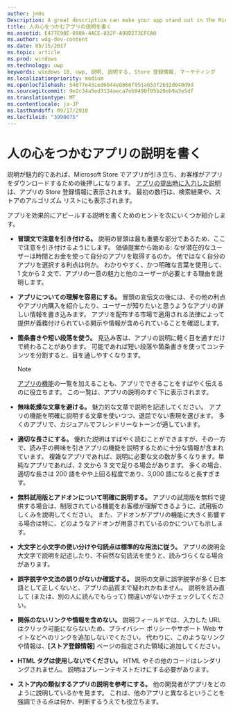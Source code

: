```yaml
---
author: jnHs
Description: A great description can make your app stand out in the Microsoft Store and help encourage customers to download it.
title: 人の心をつかむアプリの説明を書く
ms.assetid: E477E98E-090A-4ACE-832F-A98D273EFCA0
ms.author: wdg-dev-content
ms.date: 05/15/2017
ms.topic: article
ms.prod: windows
ms.technology: uwp
keywords: windows 10, uwp, 説明, 説明する, Store 登録情報, マーケティング
ms.localizationpriority: medium
ms.openlocfilehash: 54877e43ced6044e0866f951a653f2b32d040d9d
ms.sourcegitcommit: 9e2c34a5ed3134aeca7eb9490f05b20eb9a3e5df
ms.translationtype: MT
ms.contentlocale: ja-JP
ms.lasthandoff: 09/17/2018
ms.locfileid: "3990075"
---
```

# <a name="write-a-great-app-description"></a>人の心をつかむアプリの説明を書く


説明が魅力的であれば、Microsoft Store でアプリが引き立ち、お客様がアプリをダウンロードするための後押しになります。 [アプリの提出時に入力した説明](create-app-store-listings.md#description)は、アプリの Store 登録情報に表示されます。 最初の数行は、検索結果や、ストアのアルゴリズム リストにも表示されます。


アプリを効果的にアピールする説明を書くためのヒントを次にいくつか紹介します。

-   **冒頭文で注意を引き付ける。** 説明の冒頭は最も重要な部分であるため、ここで注意を引き付けるようにします。 価値提案から始める: なぜ潜在的なユーザーは時間とお金を使って自分のアプリを取得するのか。 他ではなく自分のアプリを選択する利点は何か。 わかりやすく、かつ明確な言葉を使用して、1 文から 2 文で、アプリの一意の魅力と他のユーザーが必要とする理由を説明します。
-   **アプリについての理解を容易にする。** 冒頭の宣伝文の後には、その他の利点やアプリ内購入を紹介したり、ユーザーが知りたいと思うようなアプリの詳しい情報を書き込みます。 アプリを配布する市場で適用される法律によって提供が義務付けられている開示や情報が含められていることを確認します。
-   **箇条書きや短い段落を使う。** 見込み客は、アプリの説明に軽く目を通すだけで終わることがあります。 可能であれば短い段落や箇条書きを使ってコンテンツを分割すると、目を通しやすくなります。

    > [!NOTE]
    > [アプリの機能](create-app-store-listings.md#app-features)の一覧を加えることも、アプリでできることをすばやく伝えるのに役立ちます。 この一覧は、アプリの説明のすぐ下に表示されます。

-   **無味乾燥な文章を避ける。** 魅力的な文章で説明を記述してください。 アプリの機能を明確に説明する文章を使いつつ、退屈でない表現を選びます。 多くのアプリで、カジュアルでフレンドリーなトーンが適しています。
-   **適切な長さにする。** 優れた説明はすばやく読むことができますが、その一方で、読み手の興味を引きアプリの機能を説明するために十分な情報が含まれています。 複雑なアプリであれば、説明に必要な文の数が多くなります。単純なアプリであれば、2 文から 3 文で足りる場合があります。 多くの場合、適切な長さは 200 語をやや上回る程度であり、3,000 語になると長すぎます。
-   **無料試用版とアドオンについて明確に説明する。** アプリの試用版を無料で提供する場合は、制限されている機能をお客様が理解できるように、試用版のしくみを説明してください。 また、アドオンがアプリの機能に大きく影響する場合は特に、どのようなアドオンが用意されているのかについても示します。
-   **大文字と小文字の使い分けや句読点は標準的な用法に従う。** アプリの説明全大文字で説明を記述したり、不自然な句読法を使うと、読みづらくなる場合があります。
-   **誤字脱字や文法の誤りがないか確認する。** 説明の文章に誤字脱字が多く日本語として正しくないと、アプリの品質まで疑われかねません。 説明を読み直して (または、別の人に読んでもらって) 間違いがないかチェックしてください。
-   **関係のないリンクや情報を含めない。** 説明フィールドでは、入力した URL はクリック可能にならないため、プライバシー ポリシーやサポート Web サイトなどへのリンクを追加しないでください。 代わりに、このようなリンクや情報は、**[ストア登録情報]** ページの指定された領域に追加してください。
-   **HTML タグは使用しないでください。** HTML やその他のコードはレンダリングされません。 説明はプレーンテキストだけにする必要があります。
-   **ストア内の類似するアプリの説明を参考にする。** 他の開発者がアプリをどのように説明しているかを見ます。 これは、他のアプリと異なるということを強調できる点は何か、判断するうえでも役立ちます。

 

 




